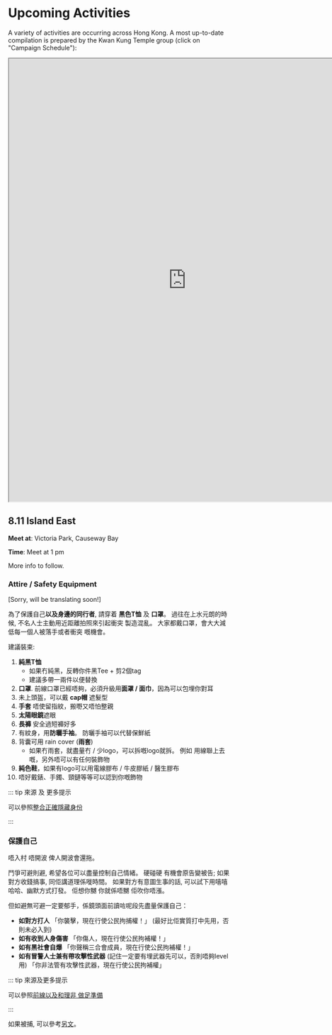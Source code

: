 # Upcoming Activities

A variety of activities are occurring across Hong Kong.  A most up-to-date compilation is prepared by the Kwan Kung Temple group (click on "Campaign Schedule"):

<iframe src="https://docs.google.com/spreadsheets/d/e/2PACX-1vRdrTMYQgTNZ81yw-meyfpjdHL4rWzFTRf-H0qEcjiuG9QjqGk1H47e2sql50EFYflEj-PXX-glXOxm/pubhtml#;embedded=true" width="800" height="1000"></iframe>

<!-- ## 8.10 Guarding Our Children's Future: Families Rally

<Center>

![](/image/promo/810/810-En.jpeg =x450)

</Center>

**Meet at**: Edinburgh Place, Central.  We will be doing some art and crafts *before* the rally.  We have limited supplies for drawing, so pleasebring some memo papers and color pens if you can.  Some artists will be helping us draw!

**Time**: 10:30 am - 12 noon

**Route**: The route is flat, and takes about 20 minutes (longer with children).  The organizers have checked and the route is suitable for baby-strollers.  You will be supported by more than 35 marshalls and the mapping team at 103.hk.

**To**: Government HQ

This is an outdoor activity with limited cover.  Remember your parasols, water, and sunscreens.

**Attire**: Make it colorful!  It doesn't matter whether the sky is blue or white or black or gray, we'll keep the children's world bright like the rainbow 👗👚👘🧦🥾👟🌂🕶🎒 -->

<!-- **組織者**: 無組織 -->

<!-- **目的**: 香港人 -->

<!-- ### 如何到集合地方

![](/image/promo/803/803-start.jpg) -->

<!-- ### 休息站

![](/image/map/803/803-rests.jpg) -->

## 8.11 Island East

<Center>

<!-- ![](/image/promo/810/810-En.jpeg) -->

</Center>

**Meet at**: Victoria Park, Causeway Bay

**Time**: Meet at 1 pm

<!-- **To**: Java Road Football Pitch -->

More info to follow.

### Attire / Safety Equipment

<!-- ![](/image/promo/727/727gear.jpeg) -->

[Sorry, will be translating soon!]

為了保護自己**以及身邊的同行者**, 請穿着 **黑色T恤** 及 **口罩**。 過往在上水元朗的時候, 不名人士主動用近距離拍照來引起衝突 製造混亂。 大家都戴口罩，會大大減低每一個人被落手或者衝突 嘅機會。

建議裝束:

1. **純黑T恤**
    * 如果冇純黑，反轉你件黑Tee + 剪2個tag
    * 建議多帶一兩件以便替換
2. **口罩**.  前線口罩已經唔夠，必須升級用**面罩 / 面巾**，因為可以包埋你對耳
3. 未上頭盔，可以戴 **cap帽** 遮髮型
4. **手套** 唔使留指紋，搬嘢又唔怕整親
5. **太陽眼鏡**遮眼
6. **長褲** 安全過短褲好多
7. 有紋身，用**防曬手袖**。 防曬手袖可以代替保鮮紙
8. 背囊可用 rain cover (**雨套**)
   * 如果冇雨套，就盡量冇 / 少logo，可以拆嘅logo就拆。 例如 用線聯上去嘅，另外唔可以有任何裝飾物
9.  **純色鞋**，如果有logo可以用電線膠布 / 牛皮膠紙 / 醫生膠布
10. 唔好戴錶、手鐲、頸鏈等等可以認到你嘅飾物

::: tip 來源 及 更多提示

可以參照[整合正確隱藏身份](https://lihkg.com/thread/1327279)

:::

### 保護自己

唔入村 唔開波 俾人開波會還拖。

鬥爭可避則避, 希望各位可以盡量控制自己情緒。 硬碰硬 有機會原告變被告; 如果對方收錢搞事, 同佢講道理係嘥時間。 如果對方有意圖生事的話, 可以試下用嘻嘻哈哈、幽默方式打發。 佢想你嬲 你就係唔嬲 佢吹你唔漲。

但如避無可避一定要郁手，係鏡頭面前讀咗呢段先盡量保護自己：

* **如對方打人** 「你襲擊，現在行使公民拘捕權！」 (最好比佢實質打中先用，否則未必入到)
* **如有收到人身傷害** 「你傷人，現在行使公民拘補權！」
* **如有黑社會自爆** 「你聲稱三合會成員，現在行使公民拘補權！」
* **如有冒警人士兼有帶攻擊性武器** (記住一定要有埋武器先可以，否則唔夠level用) 「你非法管有攻擊性武器，現在行使公民拘補權」

::: tip 來源及更多提示

可以參照[前線以及和理非 做足準備](https://lihkg.com/thread/1334474/page/1)

:::

<!-- ### 求救電話

* **消防處**:  -->

如果被捕, 可以參考[另文](./info/help/)。